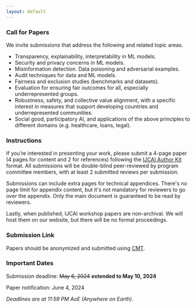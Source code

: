 ```yaml
---
layout: default
---
```


### Call for Papers

We invite submissions that address the following and related topic areas.

- Transparency, explainability, interpretability in ML models.
- Security and privacy concerns in ML models. 
- Misinformation detection. Data poisoning and adversarial examples.
- Audit techniques for data and ML models. 
- Fairness and exclusion studies (benchmarks and datasets).
- Evaluation for ensuring fair outcomes for all, especially underrepresented groups. 
- Robustness, safety, and collective value alignment, with a specific interest in measures that support developing countries and underrepresented communities.
- Social good, participatory AI, and applications of the above principles to different domains (e.g. healthcare, loans, legal).

### Instructions

If you’re interested in presenting your work, please submit a 4-page paper (4 pages for content and 2 for references) following the [IJCAI Author Kit](https://www.ijcai.org/authors_kit) format. All submissions will be double-blind peer-reviewed by program committee members, with at least 2 submitted reviews per submission.

Submissions can include extra pages for technical appendices. There's no page limit for appendix content, but it's not mandatory for reviewers to go over the appendix. Only the main document is guaranteed to be read by reviewers.

Lastly, when published, IJCAI workshop papers are non-archival. We will host them on our website, but there will be no formal proceedings.

### Submission Link

Papers should be anonymized and submitted using [CMT](https://cmt3.research.microsoft.com/TrustAIWorkshop2024).

### Important Dates

Submission deadline: ~~May 6, 2024~~ **extended to May 10, 2024**

Paper notification: June 4, 2024

*Deadlines are at 11:59 PM AoE (Anywhere on Earth).*
